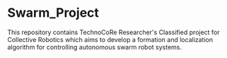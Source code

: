 # Swarm_Project
This repository contains  TechnoCoRe Researcher's Classified project for Collective Robotics which aims to develop a formation and localization algorithm for controlling autonomous swarm robot systems.

